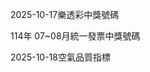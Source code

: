 
2025-10-17樂透彩中獎號碼

                                
114年 07~08月統一發票中獎號碼
                             
2025-10-18空氣品質指標
                              
